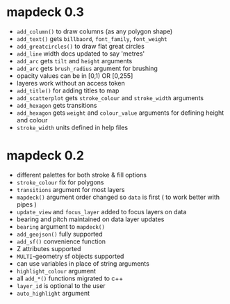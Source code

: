 # mapdeck 0.3

* `add_column()` to draw columns (as any polygon shape)
* `add_text()` gets `billbaord`, `font_family`, `font_weight`
* `add_greatcircles()` to draw flat great circles
* `add_line` width docs updated to say 'metres'
* `add_arc` gets `tilt` and `height` arguments
* `add_arc` gets `brush_radius` argument for brushing
* opacity values can be in [0,1) OR [0,255]
* layeres work without an access token
* `add_title()` for adding titles to map
* `add_scatterplot` gets `stroke_colour` and `stroke_width` arguments
* `add_hexagon` gets transitions
* `add_hexagon` gets `weight` and `colour_value` arguments for defining height and colour
* `stroke_width` units defined in help files

# mapdeck 0.2

* different palettes for both stroke & fill options
* `stroke_colour` fix for polygons
* `transitions` argument for most layers
* `mapdeck()` argument order changed so `data` is first ( to work better with pipes ) 
* `update_view` and `focus_layer` added to focus layers on data
* bearing and pitch maintained on data layer updates
* `bearing` argument to `mapdeck()`
* `add_geojson()` fully supported
* `add_sf()` convenience function
* Z attributes supported
* `MULTI`-geometry sf objects supported 
* can use variables in place of string arguments
* `highlight_colour` argument
* all `add_*()` functions migrated to c++
* `layer_id` is optional to the user
* `auto_highlight` argument
